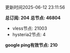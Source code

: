 更新时间2025-06-12 23:11:56

**总订阅: 204**
**总节点: 46804**
- vless节点: 21003
- hysteria2节点: 4

**google ping有效节点: 210**
